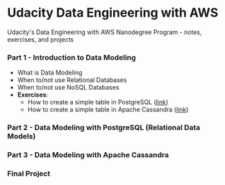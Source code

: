# Udacity Data Engineering with AWS
Udacity's Data Engineering with AWS Nanodegree Program - notes, exercises, and projects

### Part 1 - Introduction to Data Modeling
- What is Data Modeling 
- When to/not use Relational Databases
- When to/not use NoSQL Databases
- **Exercises**:
  - How to create a simple table in PostgreSQL ([link](https://github.com/irmaarios/Udacity-Data-Engineering-with-AWS/blob/master/Lesson_1_Exercise_1_Creating_a_Table_Postgres.ipynb))
  - How to create a simple table in Apache Cassandra ([link](https://github.com/irmaarios/Udacity-Data-Engineering-with-AWS/blob/master/Lesson_1_Exercise_2_Creating_a_Table_Apache_Cassandra.ipynb))

### Part 2 - Data Modeling with PostgreSQL (Relational Data Models)

### Part 3 - Data Modeling with Apache Cassandra

### Final Project 
